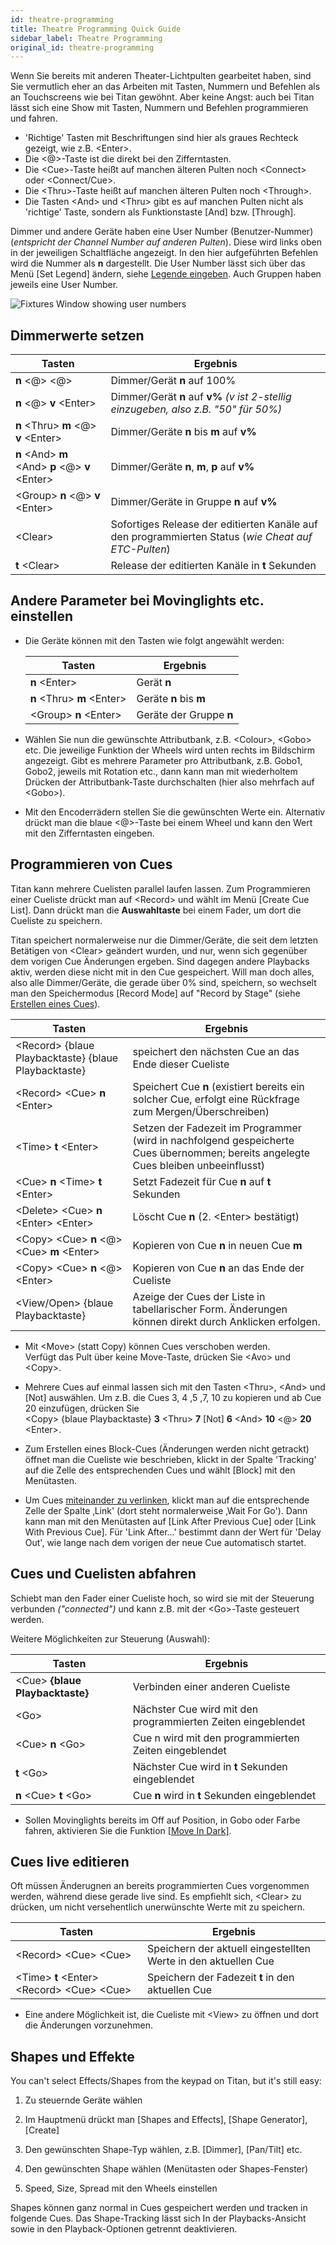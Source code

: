```yaml
---
id: theatre-programming
title: Theatre Programming Quick Guide
sidebar_label: Theatre Programming
original_id: theatre-programming
---
```


Wenn Sie bereits mit anderen Theater-Lichtpulten gearbeitet haben, sind
Sie vermutlich eher an das Arbeiten mit Tasten, Nummern und Befehlen als
an Touchscreens wie bei Titan gewöhnt. Aber keine Angst: auch bei Titan
lässt sich eine Show mit Tasten, Nummern und Befehlen programmieren und
fahren.

-	'Richtige' Tasten mit Beschriftungen sind hier als graues Rechteck
	gezeigt, wie z.B. \<Enter\>. 
-	Die \<@\>-Taste ist die direkt bei den Zifferntasten.
-	Die \<Cue\>-Taste heißt auf manchen älteren Pulten noch \<Connect\> oder \<Connect\/Cue\>. 
-	Die \<Thru\>-Taste heißt auf manchen älteren Pulten noch \<Through\>.
- 	Die Tasten \<And\> und \<Thru\> gibt es auf manchen Pulten nicht als
	'richtige' Taste, sondern als Funktionstaste \[And\] bzw. \[Through\].

Dimmer und andere Geräte haben eine User Number (Benutzer-Nummer) (*entspricht  der Channel Number auf anderen Pulten*). Diese wird links oben
in der jeweiligen Schaltfläche angezeigt. In den hier aufgeführten
Befehlen wird die Nummer als **n** dargestellt. Die User Number lässt sich
über das Menü \[Set Legend\] ändern, siehe [Legende eingeben](../patching/changing-the-patch.md#legendenbezeichnungen-eingeben). Auch Gruppen
haben jeweils eine User Number.

![Fixtures Window showing user numbers](/docs/images/Fixtures-Window-showing-user-numbers.png)

## Dimmerwerte setzen

Tasten | Ergebnis
---- | ----
**n** \<@\> \<@\> | Dimmer/Gerät **n** auf 100%
**n** \<@\> **v** \<Enter\> | Dimmer/Gerät **n** auf **v%** *(v ist 2-stellig    einzugeben, also z.B. "50" für 50%)*
**n** \<Thru\> **m** \<@\> **v** \<Enter\> | Dimmer/Geräte **n** bis **m** auf **v%**
**n** \<And\> **m** \<And\> **p** \<@\> **v** \<Enter\> | Dimmer/Geräte **n**, **m**, **p** auf **v%**
\<Group\> **n** \<@\> **v** \<Enter\> | Dimmer/Geräte in Gruppe **n** auf **v%**
\<Clear\> | Sofortiges Release der editierten Kanäle auf den programmierten Status (*wie Cheat auf ETC-Pulten*)
**t** \<Clear\> | Release der editierten Kanäle in **t** Sekunden


## Andere Parameter bei Movinglights etc. einstellen

-   Die Geräte können mit den Tasten wie folgt angewählt werden:

    Tasten | Ergebnis
    ---- | ----
    **n** \<Enter\> | Gerät **n**
    **n** \<Thru\> **m** \<Enter\> | Geräte **n** bis **m**
    \<Group\> **n** \<Enter\> | Geräte der Gruppe **n**


-   Wählen Sie nun die  gewünschte Attributbank, z.B. \<Colour\>, \<Gobo\> etc.
    Die jeweilige Funktion der Wheels wird unten rechts im Bildschirm
    angezeigt. Gibt es mehrere Parameter pro Attributbank, z.B. Gobo1,
    Gobo2, jeweils mit Rotation etc., dann kann man mit wiederholtem
    Drücken der Attributbank-Taste durchschalten (hier also mehrfach auf
    \<Gobo\>).

-   Mit den Encoderrädern stellen Sie die gewünschten Werte ein. Alternativ drückt
    man die blaue \<@\>-Taste bei einem Wheel und kann den Wert mit den
    Zifferntasten eingeben.

## Programmieren von Cues

Titan kann mehrere Cuelisten parallel laufen lassen. Zum Programmieren
einer Cueliste drückt man auf \<Record\> und wählt im Menü \[Create Cue
List\]. Dann drückt man die **Auswahltaste** bei einem Fader, um dort die
Cueliste zu speichern.

Titan speichert normalerweise nur die Dimmer/Geräte, die seit dem
letzten Betätigen von \<Clear\> geändert wurden, und nur, wenn sich
gegenüber dem vorigen Cue Änderungen ergeben. Sind dagegen andere
Playbacks aktiv, werden diese nicht mit in den Cue gespeichert. Will man
doch alles, also alle Dimmer/Geräte, die gerade über 0% sind, speichern,
so wechselt man den Speichermodus \[Record Mode\] auf "Record by Stage" (siehe [Erstellen eines Cues](../cues/creating-a-cue.md#anlegen-eines-cues)).

Tasten | Ergebnis
-------|---------
\<Record\> {blaue Playbacktaste} {blaue Playbacktaste} | speichert den nächsten Cue an das Ende dieser Cueliste
\<Record\> \<Cue\> **n** \<Enter\> | Speichert Cue **n** (existiert bereits ein solcher Cue, erfolgt eine Rückfrage zum Mergen/Überschreiben)
\<Time\> **t** \<Enter\> | Setzen der Fadezeit im Programmer (wird in nachfolgend gespeicherte Cues übernommen; bereits angelegte Cues  bleiben unbeeinflusst)
\<Cue\> **n** \<Time\> **t** \<Enter\> | Setzt Fadezeit für Cue **n** auf **t** Sekunden
\<Delete\> \<Cue\> **n** \<Enter\> \<Enter\> | Löscht Cue **n** (2. \<Enter\> bestätigt)
\<Copy\> \<Cue\> **n** \<@\> \<Cue\> **m** \<Enter\> | Kopieren von Cue **n** in neuen Cue **m**
\<Copy\> \<Cue\> **n** \<@\> \<Enter\> | Kopieren von Cue **n** an das Ende der Cueliste
\<View/Open\> {blaue Playbacktaste} | Azeige der Cues der Liste in tabellarischer Form. Änderungen können direkt durch Anklicken erfolgen.

-	Mit \<Move\> (statt Copy) können Cues verschoben werden.\
	Verfügt das Pult über keine Move-Taste, drücken Sie \<Avo\> und \<Copy\>.

- 	Mehrere Cues auf einmal lassen sich mit den Tasten \<Thru\>, \<And\> 
	und \[Not\] auswählen. Um z.B. die Cues 3, 4 ,5 ,7, 10 zu kopieren und 
	ab Cue 20 einzufügen, drücken Sie \
	\<Copy\> {blaue Playbacktaste} **3** \<Thru\> **7** \[Not\] **6** \<And\> **10** \<@\> **20** \<Enter\>.

-	Zum Erstellen eines Block-Cues (Änderungen werden nicht getrackt) öffnet
	man die Cueliste wie beschrieben, klickt in der Spalte 'Tracking' auf
	die Zelle des entsprechenden Cues und wählt \[Block\] mit den
	Menütasten.

-	Um Cues [miteinander zu verlinken](cue-list-timing.md#schrittfolge-und-versatz), 	klickt man auf die entsprechende Zelle
	der Spalte ‚Link' (dort steht normalerweise ‚Wait For Go'). Dann kann
	man mit den Menütasten auf \[Link After Previous Cue\] oder \[Link With
	Previous Cue\]. Für 'Link After...' bestimmt dann der Wert für 'Delay
	Out', wie lange nach dem vorigen der neue Cue automatisch startet.

## Cues und Cuelisten abfahren

Schiebt man den Fader einer Cueliste hoch, so wird sie mit der Steuerung
verbunden *("connected")* und kann z.B. mit der \<Go\>-Taste gesteuert werden.

Weitere Möglichkeiten zur Steuerung (Auswahl):

Tasten | Ergebnis
-------|---------
\<Cue\> **{blaue Playbacktaste}** | Verbinden einer anderen Cueliste
\<Go\> | Nächster Cue wird mit den programmierten Zeiten eingeblendet
\<Cue\> **n** \<Go\> | Cue n wird mit den programmierten Zeiten eingeblendet
**t** \<Go\> | Nächster Cue wird in **t** Sekunden eingeblendet
**n** \<Cue\> **t** \<Go\> | Cue **n** wird in **t** Sekunden eingeblendet

-	Sollen Movinglights bereits im Off auf Position, in Gobo oder Farbe
	fahren, aktivieren Sie die Funktion [\[Move In Dark\]](cue-list-options.md#move-in-dark).

## Cues live editieren

Oft müssen Änderugnen an bereits programmierten Cues vorgenommen werden,
während diese gerade live sind. Es empfiehlt sich, \<Clear\> zu drücken,
um nicht versehentlich unerwünschte Werte mit zu speichern.

Tasten | Ergebnis
-------|---------
\<Record\> \<Cue\> \<Cue\> | Speichern der aktuell eingestellten Werte in den aktuellen Cue
\<Time\> **t** \<Enter\> \<Record\> \<Cue\> \<Cue\> | Speichern der Fadezeit **t** in den aktuellen Cue

- 	Eine andere Möglichkeit ist, die Cueliste mit \<View\> zu öffnen
    und dort die Änderungen vorzunehmen.


## Shapes und Effekte

You can't select Effects/Shapes from the keypad on Titan, but it's still
easy:

1.   Zu steuernde Geräte wählen

2.   Im Hauptmenü drückt man \[Shapes and Effects\], \[Shape Generator\],
    \[Create\]

3.   Den gewünschten Shape-Typ wählen, z.B. \[Dimmer\], \[Pan/Tilt\] etc.

4.   Den gewünschten Shape wählen (Menütasten oder Shapes-Fenster)

5.   Speed, Size, Spread mit den Wheels einstellen

Shapes können ganz normal in Cues gespeichert werden und tracken in
folgende Cues. Das Shape-Tracking lässt sich In der Playbacks-Ansicht sowie
in den Playback-Optionen getrennt deaktivieren.